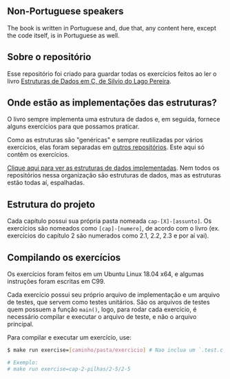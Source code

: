 ## Non-Portuguese speakers

The book is written in Portuguese and, due that, any content here, except the code itself, is in Portuguese as well.

## Sobre o repositório

Esse repositório foi criado para guardar todas os exercícios feitos ao ler o livro [Estruturas de Dados em C, de Silvio do Lago Pereira](https://www.saraiva.com.br/estruturas-de-dados-em-c-uma-abordagem-didatica-9269528/p).

## Onde estão as implementações das estruturas?

O livro sempre implementa uma estrutura de dados e, em seguida, fornece alguns exercícios para que possamos praticar.

Como as estruturas são "genéricas" e sempre reutilizadas por vários exercícios, elas foram separadas em [outros repositórios](https://github.com/ss-c-cpp). Este aqui só contêm os exercícios.

[Clique aqui para ver as estruturas de dados implementadas](https://github.com/ss-c-cpp). Nem todos os repositórios nessa organização são estruturas de dados, mas as estruturas estão todas aí, espalhadas.

## Estrutura do projeto

Cada capítulo possui sua própria pasta nomeada `cap-[X]-[assunto]`. Os exercícios são nomeados como `[cap]-[numero]`, de acordo com o livro (ex. exercícios do capítulo 2 são numerados como 2.1, 2.2, 2.3 e por aí vai).

## Compilando os exercícios

Os exercícios foram feitos em um Ubuntu Linux 18.04 x64, e algumas instruções foram escritas em C99.

Cada exercício possui seu próprio arquivo de implementação e um arquivo de testes, que servem como testes unitários. São os arquivos de testes quem possuem a função `main()`, logo, para rodar cada exercício, é necessário compilar e executar o arquivo de teste, e não o arquivo principal.

Para compilar e executar um exercício, use:

```sh
$ make run exercise=[caminho/pasta/exercicio] # Nao inclua um `.test.c` no final

# Exemplo:
# make run exercise=cap-2-pilhas/2-5/2-5
```
